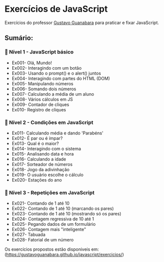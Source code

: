 # Exercícios de JavaScript

Exercícios do professor [Gustavo Guanabara](https://github.com/gustavoguanabara) para praticar e fixar JavaScript.

## Sumário:

### 📁 Nível 1 - JavaScript básico

- Ex001- Olá, Mundo!
- Ex002- Interagindo com um botão
- Ex003- Usando o prompt() e o alert() juntos
- Ex004- Interagindo com partes do HTML (DOM)
- Ex005- Manipulando números
- Ex006- Somando dois números
- Ex007- Calculando a média de um aluno
- Ex008- Vários cálculos em JS
- Ex009- Contador de cliques
- Ex010- Registro de cliques

### 📁 Nível 2 - Condições em JavaScript

- Ex011- Calculando média e dando 'Parabéns'
- Ex012- É par ou é ímpar?
- Ex013- Qual é o maior?
- Ex014- Interagindo com o sistema
- Ex015- Analisando data e hora
- Ex016- Calculando a idade
- Ex017- Sorteador de números
- Ex018- Jogo da adivinhação
- Ex019- O usuário escolhe o cálculo
- Ex020- Estações do ano

### 📁 Nível 3 - Repetições em JavaScript

- Ex021- Contando de 1 até 10
- Ex022- Contando de 1 até 10 (marcando os pares)
- Ex023- Contando de 1 até 10 (mostrando só os pares)
- Ex024- Contagem regressiva de 10 até 1
- Ex025- Pegando dados de um formulário
- Ex026- Contagem mais "inteligente"
- Ex027- Tabuada
- Ex028- Fatorial de um número


Os exercícios propostos estão disponiveis em: (https://gustavoguanabara.github.io/javascript/exercicios/)
